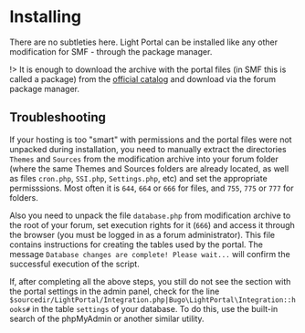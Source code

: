 # Installing
There are no subtleties here. Light Portal can be installed like any other modification for SMF - through the package manager.

!> It is enough to download the archive with the portal files (in SMF this is called a package) from the [official catalog](https://custom.simplemachines.org/mods/index.php?mod=4244) and download via the forum package manager.

## Troubleshooting
If your hosting is too "smart" with permissions and the portal files were not unpacked during installation, you need to manually extract the directories `Themes` and `Sources` from the modification archive into your forum folder (where the same Themes and Sources folders are already located, as well as files `cron.php`, `SSI.php`, `Settings.php`, etc) and set the appropriate permisssions. Most often it is `644`, `664` or `666` for files, and `755`, `775` or `777` for folders.

Also you need to unpack the file `database.php` from modification archive to the root of your forum, set execution rights for it (`666`) and access it through the browser (you must be logged in as a forum administrator). This file contains instructions for creating the tables used by the portal. The message `Database changes are complete! Please wait...` will confirm the successful execution of the script.

If, after completing all the above steps, you still do not see the section with the portal settings in the admin panel, check for the line `$sourcedir/LightPortal/Integration.php|Bugo\LightPortal\Integration::hooks#` in the table `settings` of your database. To do this, use the built-in search of the phpMyAdmin or another similar utility.
